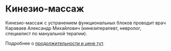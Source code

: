 # Кинезио-массаж

Кинезио-массаж с устранением функциональных блоков проводит врач Караваев Александр Михайлович (кинезитерапевт, невролог, специалист по мануальной терапии).

 Подробнее о [продолжительности и цене тут](https://kinezis59.ru/price).
